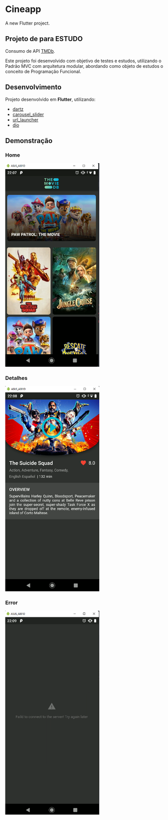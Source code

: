# Cineapp

A new Flutter project.

## Projeto de para ESTUDO

Consumo de API [TMDb](https://github.com/kleberandrade/movies-flutter#:~:text=a%20API%20do-,TMDb,-criado%20para%20disciplina).

Este projeto foi desenvolvido com objetivo de testes e estudos, utilizando o Padrão MVC com arquitetura modular, abordando como objeto de estudos o conceito de Programação Funcional.


## Desenvolvimento

Projeto desenvolvido em **Flutter**, utilizando:

- [dartz](https://pub.dev/packages/dartz)
- [carousel_slider](https://pub.dev/packages/carousel_slider)
- [url_launcher](https://pub.dev/packages/url_launcher)
- [dio](https://pub.dev/packages/dio)

## Demonstração

### Home
<img src="assets/screenshots/home.png" width="300">

### Detalhes
<img src="assets/screenshots/details.png" width="300">


### Error
<img src="assets/screenshots/error.png" width="300">




